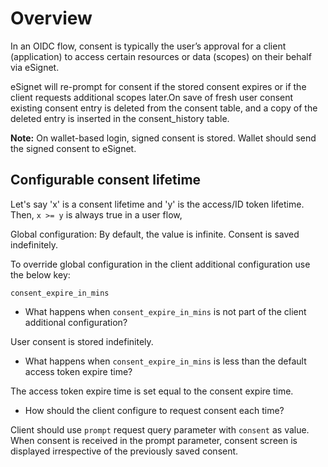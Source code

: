 # Overview

In an OIDC flow, consent is typically the user’s approval for a client (application) to access certain resources or data
(scopes) on their behalf via eSignet.

eSignet will re-prompt for consent if the stored consent expires or if the client requests additional scopes later.On save
of fresh user consent existing consent entry is deleted from the consent table, and a copy of the deleted entry is inserted in
the consent_history table.

**Note:** On wallet-based login, signed consent is stored. Wallet should send the signed consent to eSignet.

## Configurable consent lifetime

Let's say 'x' is a consent lifetime and 'y' is the access/ID token lifetime.
Then, `x >= y` is always true in a user flow,

Global configuration: By default, the value is infinite. Consent is saved indefinitely.

To override global configuration in the client additional configuration use the below key:

`consent_expire_in_mins`

* What happens when `consent_expire_in_mins` is not part of the client additional configuration?

User consent is stored indefinitely. 

* What happens when `consent_expire_in_mins` is less than the default access token expire time?

The access token expire time is set equal to the consent expire time.

* How should the client configure to request consent each time?

Client should use `prompt` request query parameter with `consent` as value. When consent is received in the prompt parameter, 
consent screen is displayed irrespective of the previously saved consent.

